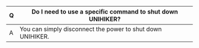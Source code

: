 | **Q** | **Do I need to use a specific command to shut down UNIHIKER?** |
| --- | --- |
| A | You can simply disconnect the power to shut down UNIHIKER. |

